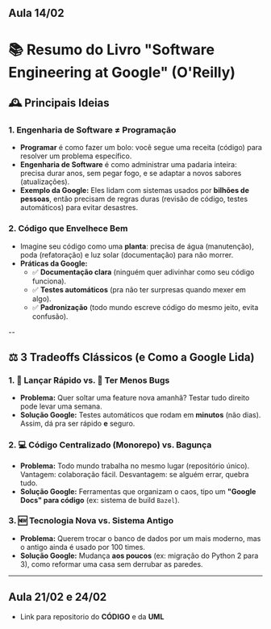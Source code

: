 ## **Aula 14/02**

# 📚 Resumo do Livro "Software Engineering at Google" (O'Reilly) 

## 🕰️ **Principais Ideias**

### 1. **Engenharia de Software ≠ Programação**
   - **Programar** é como fazer um bolo: você segue uma receita (código) para resolver um problema específico.  
   - **Engenharia de Software** é como administrar uma padaria inteira: precisa durar anos, sem pegar fogo, e se adaptar a novos sabores (atualizações).  
   - **Exemplo da Google:** Eles lidam com sistemas usados por **bilhões de pessoas**, então precisam de regras duras (revisão de código, testes automáticos) para evitar desastres.

### 2. **Código que Envelhece Bem**  
   - Imagine seu código como uma **planta**: precisa de água (manutenção), poda (refatoração) e luz solar (documentação) para não morrer.  
   - **Práticas da Google:**  
     - ✅ **Documentação clara** (ninguém quer adivinhar como seu código funciona).  
     - ✅ **Testes automáticos** (pra não ter surpresas quando mexer em algo).  
     - ✅ **Padronização** (todo mundo escreve código do mesmo jeito, evita confusão).

--

## ⚖️ **3 Tradeoffs Clássicos (e Como a Google Lida)**

### 1. **🚀 Lançar Rápido vs. 🐛 Ter Menos Bugs**
   - **Problema:** Quer soltar uma feature nova amanhã? Testar tudo direito pode levar uma semana.  
   - **Solução Google:** Testes automáticos que rodam em **minutos** (não dias). Assim, dá pra ser rápido **e** seguro.

### 2. 💻 **Código Centralizado (Monorepo) vs. Bagunça**
   - **Problema:** Todo mundo trabalha no mesmo lugar (repositório único). Vantagem: colaboração fácil. Desvantagem: se alguém errar, quebra tudo.  
   - **Solução Google:** Ferramentas que organizam o caos, tipo um **"Google Docs" para código** (ex: sistema de build `Bazel`).

### 3. 🆕 **Tecnologia Nova vs. Sistema Antigo**
   - **Problema:** Querem trocar o banco de dados por um mais moderno, mas o antigo ainda é usado por 100 times.  
   - **Solução Google:** Mudança **aos poucos** (ex: migração do Python 2 para 3), como reformar uma casa sem derrubar as paredes.

     
---
## **Aula 21/02 e 24/02** 

- Link para repositorio do **CÓDIGO** e da **UML**
